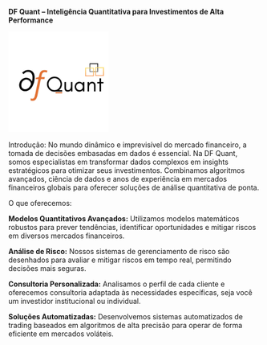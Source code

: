 **DF Quant – Inteligência Quantitativa para Investimentos de Alta Performance**

<img src="https://github.com/DennisFelixuff/Financas/blob/Finan%C3%A7as/logo_df_quant.jpeg" alt="Logo da Empresa" width = 200>

Introdução:
No mundo dinâmico e imprevisível do mercado financeiro, a tomada de decisões embasadas em dados é essencial. 
Na DF Quant, somos especialistas em transformar dados complexos em insights estratégicos para otimizar seus investimentos. 
Combinamos algoritmos avançados, ciência de dados e anos de experiência em mercados financeiros globais para oferecer soluções de análise quantitativa de ponta.

O que oferecemos:

**Modelos Quantitativos Avançados:** Utilizamos modelos matemáticos robustos para prever tendências, identificar oportunidades e mitigar riscos em diversos mercados financeiros.

**Análise de Risco:** Nossos sistemas de gerenciamento de risco são desenhados para avaliar e mitigar riscos em tempo real, permitindo decisões mais seguras.

**Consultoria Personalizada:** Analisamos o perfil de cada cliente e oferecemos consultoria adaptada às necessidades específicas, seja você um investidor institucional ou individual.

**Soluções Automatizadas:** Desenvolvemos sistemas automatizados de trading baseados em algoritmos de alta precisão para operar de forma eficiente em mercados voláteis.
